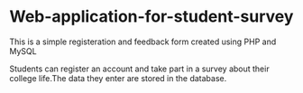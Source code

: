 # Web-application-for-student-survey
This is a simple registeration and feedback form created using PHP and MySQL

Students can register an account and take part in a survey about their college life.The data they enter are stored in the database.
